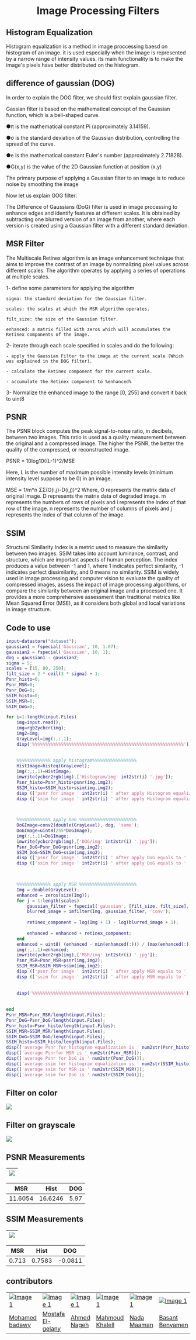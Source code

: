 
 <h1 style="text-align: center;">Image Processing Filters</h1>


## Histogram Equalization

Histogram equalization is a method in image proccessing  baesd on histogram of an image. it is used especially when the image is represented by a narrow range of intensity values.
its main functionality is to make the image's pixels have better  distributed on the histogram.




## difference of gaussian (DOG) 

In order to explain the DOG filter, we should first explain gaussian filter.

Gassian filter is based on the mathematical concept of the Gaussian function, which is a bell-shaped curve.



●π is the mathematical constant Pi (approximately 3.14159).

●σ is the standard deviation of the Gaussian distribution, controlling the spread of the curve.

●e is the mathematical constant Euler's number (approximately 2.71828).

●G(x,y) is the value of the 2D Gaussian function at position (x,y)

The primary purpose of applying a Gaussian filter to an image is to reduce noise by smoothing the image 

Now let us explain GOG filter:

The Difference of Gaussians (DoG) filter is used in image processing to enhance edges and identify features at different scales.
It is obtained by subtracting one blurred version of an image from another, where each version is created using a Gaussian filter with a different standard deviation.

##  MSR Filter 
The Multiscale Retinex algorithm is an image enhancement technique that aims 
to improve the contrast of an image by normalizing pixel values across different scales. 
The algorithm operates by applying a series of operations at multiple scales.

1- define some parameters for applying the algorithm 

	sigma: the standard deviation for the Gaussian filter.
 
	scales: the scales at which the MSR algorithm operates.
 
	filt_size: the size of the Gaussian filter.
 
	enhanced: a matrix filled with zeros which will accumulates the Retinex components of the image.

2- iterate through each scale specified in scales and do the following:

	- apply the Gaussian Filter to the image at the current scale (Which was explained in the DOG filter).
 
	- calculate the Retinex component for the current scale.
 
	- accumulate the Retinex component to %enhanced%

3- Normalize the enhanced image to the range [0, 255] and convert it back to uint8



## PSNR
The PSNR block computes the peak signal-to-noise ratio, in decibels, between two images. This ratio is used as a quality measurement between the original and a compressed image. The higher the PSNR, the better the quality of the compressed, or reconstructed image.

PSNR = 10log10((L-1)^2/MSE

Here, L is the number of maximum possible intensity levels (minimum intensity level suppose to be 0) in an image.

MSE = 1/m*n ΣΣ(O(i,j)-D(i,j))^2
Where, O represents the matrix data of original image. D represents the matrix data of degraded image. m represents the numbers of rows of pixels and i represents the index of that row of the image. n represents the number of columns of pixels and j represents the index of that column of the image.



## SSIM 
Structural Similarity Index is a metric used to measure the similarity between two images. SSIM takes into account luminance, contrast, and structure, which are important aspects of human perception. The index produces a value between -1 and 1, where 1 indicates perfect similarity, -1 indicates perfect dissimilarity, and 0 means no similarity.
SSIM is widely used in image processing and computer vision to evaluate the quality of compressed images, assess the impact of image processing algorithms, or compare the similarity between an original image and a processed one. It provides a more comprehensive assessment than traditional metrics like Mean Squared Error (MSE), as it considers both global and local variations in image structure.

## Code to use 
```matlab
input=datastore("dataset");
gaussian1 = fspecial('Gaussian', 10, 1.07);
gaussian2 = fspecial('Gaussian', 10, 1);
dog = gaussian1 - gaussian2;
sigma = 5;
scales = [15, 80, 250];
filt_size = 2 * ceil(3 * sigma) + 1;
Psnr_histo=0;
Psnr_MSR=0;
Psnr_DoG=0;
SSIM_histo=0;
SSIM_MSR=0;
SSIM_DoG=0;

for i=1:length(input.Files)
    img=input.read();
    img=rgb2ycbcr(img);
    img2=img;
    GrayLevel=img(:,:,1);
    disp('%%%%%%%%%%%%%%%%%%%%%%%%%%%%%%%%%%%%%%%%%%%%%%%%%%%%%%%%%%');
    
    
    %%%%%%%%%%%%% apply histogram%%%%%%%%%%%%%%%%%
    HistImage=histeq(GrayLevel);
    img(:,:,1)=HistImage;
    imwrite(ycbcr2rgb(img),['Histogram/img' int2str(i) '.jpg']);
    Psnr_histo=Psnr_histo+psnr(img,img2);
    SSIM_histo=SSIM_histo+ssim(img,img2);
    disp (['psnr for image ' int2str(i) ' after apply Histogram equalization equals to '  num2str(psnr(img,img2))]);
    disp (['ssim for image ' int2str(i) ' after apply Histogram equalization equals to '  num2str(ssim(img,img2))]);
    


    %%%%%%%%%%%%% apply DoG %%%%%%%%%%%%%%%%%%%%%%
    DoGImage=conv2(double(GrayLevel), dog, 'same');
    DoGImage=uint8(255*DoGImage);
    img(:,:,1)=DoGImage;
    imwrite(ycbcr2rgb(img),['DOG/img' int2str(i) '.jpg']);
    Psnr_DoG=Psnr_DoG+psnr(img,img2);
    SSIM_DoG=SSIM_DoG+ssim(img,img2);
    disp (['psnr for image ' int2str(i) ' after apply DoG equals to '  num2str(psnr(img,img2))]);
    disp (['ssim for image ' int2str(i) ' after apply DoG equals to '  num2str(ssim(img,img2))]);
    


    %%%%%%%%%%%%% apply MSR %%%%%%%%%%%%%%%%%%%%%%
    Img = double(GrayLevel);
    enhanced = zeros(size(Img));
    for j = 1:length(scales)
        gaussian_filter = fspecial('gaussian', [filt_size, filt_size], sigma * scales(j));
        blurred_image = imfilter(Img, gaussian_filter, 'conv');
     
        retinex_component = log(Img + 1) - log(blurred_image + 1);
     
        enhanced = enhanced + retinex_component;
    end
    enhanced = uint8( (enhanced - min(enhanced(:))) / (max(enhanced(:)) - min(enhanced(:))) * 255 );
    img(:,:,1)=enhanced;
    imwrite(ycbcr2rgb(img),['MSR/img' int2str(i) '.jpg']);
    Psnr_MSR=Psnr_MSR+psnr(img,img2);
    SSIM_MSR=SSIM_MSR+ssim(img,img2);
    disp (['psnr for image ' int2str(i) ' after apply MSR equals to '  num2str(psnr(img,img2))]);
    disp (['ssim for image ' int2str(i) ' after apply MSR equals to '  num2str(ssim(img,img2))]);
    
    
    disp('%%%%%%%%%%%%%%%%%%%%%%%%%%%%%%%%%%%%%%%%%%%%%%%%%%%%%%%%%%');
    
    
end
Psnr_MSR=Psnr_MSR/length(input.Files);
Psnr_DoG=Psnr_DoG/length(input.Files);
Psnr_histo=Psnr_histo/length(input.Files);
SSIM_MSR=SSIM_MSR/length(input.Files);
SSIM_DoG=SSIM_DoG/length(input.Files);
SSIM_histo=SSIM_histo/length(input.Files);
disp(['average Psnr for histogram equalization is ' num2str(Psnr_histo)]);
disp(['average Psnrfor MSR is ' num2str(Psnr_MSR)]);
disp(['average Psnr for DoG is ' num2str(Psnr_DoG)]);
disp(['average ssim for histogram equalization is ' num2str(SSIM_histo)]);
disp(['average ssim for MSR is ' num2str(SSIM_MSR)]);
disp(['average ssim for DoG is ' num2str(SSIM_DoG)]);

```

## Filter on color
[![](https://github.com/Mohamed-badawy-sayed/image_processing_Filters/blob/3675e6f05ed44220d019cced422d64c779c3d86b/repo/Image%20num%20(8).png)]()


## Filter on grayscale
[![](https://github.com/Mohamed-badawy-sayed/image_processing_Filters/blob/3675e6f05ed44220d019cced422d64c779c3d86b/repo/Image%20num%20(5).png)]()

## PSNR Measurements

| [![](https://github.com/Mohamed-badawy-sayed/image_processing_Filters/blob/3675e6f05ed44220d019cced422d64c779c3d86b/repo/Image%20num%20(6).png)]() |
|----------------------------------------------------------------------------------------------------------------------------------------------------|

| MSR     | Hist    | DOG  |
|---------|---------|------|
| 11.6054 | 16.6246 | 5.97 |

## SSIM Measurements

| [![](https://github.com/Mohamed-badawy-sayed/image_processing_Filters/blob/3675e6f05ed44220d019cced422d64c779c3d86b/repo/Image%20num%20(7).png)]() |
|----------------------------------------------------------------------------------------------------------------------------------------------------|

| MSR   | Hist   | DOG     |
|-------|--------|---------|
| 0.713 | 0.7583 | -0.0811 |



## contributors

<table>
    <tr>
        <td><a
                href="https://github.com/Mohamed-badawy-sayed"><img
                    src="https://github.com/Mohamed-badawy-sayed/info/blob/baf974551d6a6ccc8b8429f99c7f656b9529ec78/repo/images/file/profile%20(1).png"
                    alt="Image 1"></a></td>
        <td><a
                href="https://github.com/Mostafa-El-gelany"><img
                    src="https://github.com/Mohamed-badawy-sayed/info/blob/baf974551d6a6ccc8b8429f99c7f656b9529ec78/repo/images/file/profile%20(2).png"
                    alt="Image 1"></a></td>
        <td><a
                href="https://github.com/Ahmed-Nageh-Abbas"><img
                    src="https://github.com/Mohamed-badawy-sayed/info/blob/baf974551d6a6ccc8b8429f99c7f656b9529ec78/repo/images/file/profile%20(3).png"
                    alt="Image 1"></a></td>
        <td><a
                href="https://github.com/Mahmoud-Khalell"><img
                    src="https://github.com/Mohamed-badawy-sayed/info/blob/baf974551d6a6ccc8b8429f99c7f656b9529ec78/repo/images/file/profile%20(4).png"
                    alt="Image 1"></a></td>
        <td><a
                href="https://github.com/nadamaaman55"><img
                    src="https://github.com/Mohamed-badawy-sayed/info/blob/baf974551d6a6ccc8b8429f99c7f656b9529ec78/repo/images/file/profile%20(6).png"
                    alt="Image 1"></a></td>
        <td><a
                href="https://github.com/Basant-Benyamen"><img
                    src="https://github.com/Mohamed-badawy-sayed/info/blob/baf974551d6a6ccc8b8429f99c7f656b9529ec78/repo/images/file/profile%20(5).png"
                    alt="Image 1"></a></td>
    </tr>
    <tr>
        <td><a href="https://github.com/Mohamed-badawy-sayed"> Mohamed
                badawy</a></td>
        <td><a href="https://github.com/Mostafa-El-gelany">Mostafa
                El-gelany</a></td>
        <td><a href="https://github.com/Ahmed-Nageh-Abbas">Ahmed Nageh</a></td>
        <td><a href="https://github.com/Mahmoud-Khalell">Mahmoud
                Khalell</a></td>
        <td><a href="https://github.com/nadamaaman55">Nada Maaman</a></td>
        <td><a href="https://github.com/Basant-Benyamen">Basant Benyamen</a></td>
    </tr>
</table>


